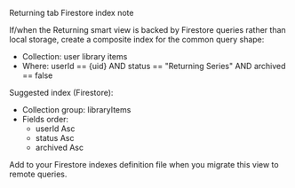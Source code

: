 Returning tab Firestore index note

If/when the Returning smart view is backed by Firestore queries rather than local storage, create a composite index for the common query shape:

- Collection: user library items
- Where: userId == {uid} AND status == "Returning Series" AND archived == false

Suggested index (Firestore):

- Collection group: libraryItems
- Fields order:
  - userId Asc
  - status Asc
  - archived Asc

Add to your Firestore indexes definition file when you migrate this view to remote queries.


